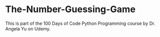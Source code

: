 # The-Number-Guessing-Game
This is part of the 100 Days of Code Python Programming course by Dr. Angela Yu on Udemy.

